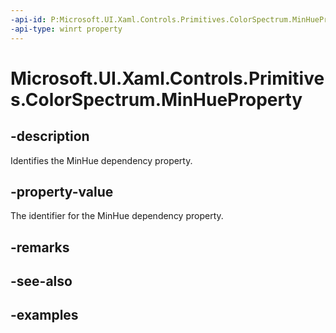 ```yaml
---
-api-id: P:Microsoft.UI.Xaml.Controls.Primitives.ColorSpectrum.MinHueProperty
-api-type: winrt property
---
```


<!-- Property syntax.
public DependencyProperty MinHueProperty { get; }
-->

# Microsoft.UI.Xaml.Controls.Primitives.ColorSpectrum.MinHueProperty

## -description

Identifies the MinHue dependency property.

## -property-value

The identifier for the MinHue dependency property.

## -remarks

## -see-also

## -examples

